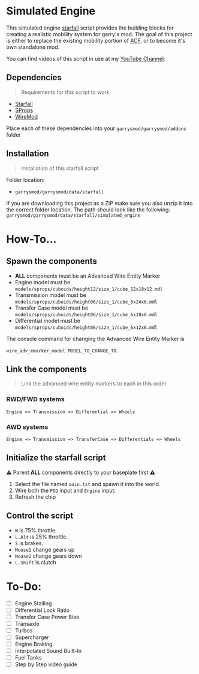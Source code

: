 # Simulated Engine

This simulated engine [starfall](https://github.com/thegrb93/StarfallEx) script provides the building blocks for creating a realistic mobility system for garry's mod. The goal of this project is either to replace the existing mobility portion of [ACF](https://github.com/nrlulz/ACF), or to become it's own standalone mod. 

You can find videos of this script in use at my [YouTube Channel](https://www.youtube.com/@Tyunge).

## Dependencies 
> Requirements for this script to work

- [Starfall](https://github.com/thegrb93/StarfallEx)
- [SProps](https://steamcommunity.com/sharedfiles/filedetails/?id=173482196&searchtext=sprops)
- [WireMod](https://github.com/wiremod/wire)

Place each of these dependencies into your `garrysmod/garrysmod/addons` folder

## Installation
> Installation of this starfall script

Folder location:
- `garrysmod/garrysmod/data/starfall`

If you are downloading this project as a ZIP make sure you also unzip it into the correct folder location.
The path should look like the following:
`garrysmod/garrysmod/data/starfall/simulated_engine`

# How-To...

## Spawn the components
- **ALL** components must be an Advanced Wire Entity Marker
- Engine model must be `models/sprops/cuboids/height12/size_1/cube_12x18x12.mdl`
- Transmission model must be `models/sprops/cuboids/height06/size_1/cube_6x24x6.mdl`
- Transfer Case model must be `models/sprops/cuboids/height06/size_1/cube_6x18x6.mdl`
- Differential  model must be `models/sprops/cuboids/height06/size_1/cube_6x12x6.mdl`

The console command for changing the Advanced Wire Entity Marker is 

`wire_adv_emarker_model MODEL_TO_CHANGE_TO`.

## Link the components
>Link the advanced wire entity markers to each in this order
### RWD/FWD systems

`Engine => Transmission => Differential => Wheels`
### AWD systems

`Engine => Transmission => TransferCase => Differentials => Wheels`

## Initialize the starfall script
:warning: Parent **ALL** components directly to your baseplate first :warning:
1. Select the file named `main.txt` and spawn it into the world.
2. Wire both the `POD` input and `Engine` input.
3. Refresh the chip

## Control the script
- `W` is 75% throttle.
- `L.Alt` is 25% throttle.
- `S` is brakes.
- `Mouse1` change gears up
- `Mouse2` change gears down
- `L.Shift` is clutch

# To-Do:
- [ ] Engine Stalling
- [ ] Differential Lock Ratio
- [ ] Transfer Case Power Bias
- [ ] Transaxle 
- [ ] Turbos
- [ ] Supercharger
- [ ] Engine Braking
- [ ] Interpolated Sound Built-In
- [ ] Fuel Tanks
- [ ] Step by Step video guide
